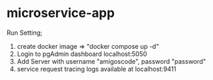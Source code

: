 # microservice-app

Run Setting;
 1. create docker image => "docker compose up -d"
 2. Login to pgAdmin dashboard localhost:5050
 3. Add Server with username "amigoscode", password "password"
 4. service request tracing logs available at localhost:9411
